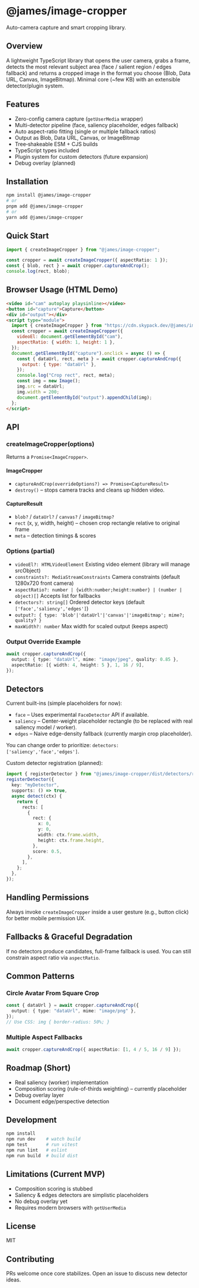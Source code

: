 # @james/image-cropper

Auto-camera capture and smart cropping library.

## Overview

A lightweight TypeScript library that opens the user camera, grabs a frame, detects the most relevant subject area (face / salient region / edges fallback) and returns a cropped image in the format you choose (Blob, Data URL, Canvas, ImageBitmap). Minimal core (~few KB) with an extensible detector/plugin system.

## Features

- Zero-config camera capture (`getUserMedia` wrapper)
- Multi-detector pipeline (face, saliency placeholder, edges fallback)
- Auto aspect-ratio fitting (single or multiple fallback ratios)
- Output as Blob, Data URL, Canvas, or ImageBitmap
- Tree‑shakeable ESM + CJS builds
- TypeScript types included
- Plugin system for custom detectors (future expansion)
- Debug overlay (planned)

## Installation

```bash
npm install @james/image-cropper
# or
pnpm add @james/image-cropper
# or
yarn add @james/image-cropper
```

## Quick Start

```ts
import { createImageCropper } from "@james/image-cropper";

const cropper = await createImageCropper({ aspectRatio: 1 });
const { blob, rect } = await cropper.captureAndCrop();
console.log(rect, blob);
```

## Browser Usage (HTML Demo)

```html
<video id="cam" autoplay playsinline></video>
<button id="capture">Capture</button>
<div id="output"></div>
<script type="module">
  import { createImageCropper } from "https://cdn.skypack.dev/@james/image-cropper";
  const cropper = await createImageCropper({
    videoEl: document.getElementById("cam"),
    aspectRatio: { width: 1, height: 1 },
  });
  document.getElementById("capture").onclick = async () => {
    const { dataUrl, rect, meta } = await cropper.captureAndCrop({
      output: { type: "dataUrl" },
    });
    console.log("Crop rect", rect, meta);
    const img = new Image();
    img.src = dataUrl;
    img.width = 200;
    document.getElementById("output").appendChild(img);
  };
</script>
```

## API

### createImageCropper(options)

Returns a `Promise<ImageCropper>`.

#### ImageCropper

- `captureAndCrop(overrideOptions?) => Promise<CaptureResult>`
- `destroy()` – stops camera tracks and cleans up hidden video.

#### CaptureResult

- `blob?` / `dataUrl?` / `canvas?` / `imageBitmap?`
- `rect` (x, y, width, height) – chosen crop rectangle relative to original frame
- `meta` – detection timings & scores

### Options (partial)

- `videoEl?: HTMLVideoElement` Existing video element (library will manage srcObject)
- `constraints?: MediaStreamConstraints` Camera constraints (default 1280x720 front camera)
- `aspectRatio?: number | {width:number;height:number} | (number | object)[]` Accepts list for fallbacks
- `detectors?: string[]` Ordered detector keys (default `['face','saliency','edges']`)
- `output?: { type: 'blob'|'dataUrl'|'canvas'|'imageBitmap'; mime?; quality? }`
- `maxWidth?: number` Max width for scaled output (keeps aspect)

### Output Override Example

```ts
await cropper.captureAndCrop({
  output: { type: "dataUrl", mime: "image/jpeg", quality: 0.85 },
  aspectRatio: [{ width: 4, height: 5 }, 1, 16 / 9],
});
```

## Detectors

Current built-ins (simple placeholders for now):

- `face` – Uses experimental `FaceDetector` API if available.
- `saliency` – Center-weight placeholder rectangle (to be replaced with real saliency model / worker).
- `edges` – Naive edge-density fallback (currently margin crop placeholder).

You can change order to prioritize: `detectors: ['saliency','face','edges']`.

Custom detector registration (planned):

```ts
import { registerDetector } from "@james/image-cropper/dist/detectors/register";
registerDetector({
  key: "myDetector",
  supports: () => true,
  async detect(ctx) {
    return {
      rects: [
        {
          rect: {
            x: 0,
            y: 0,
            width: ctx.frame.width,
            height: ctx.frame.height,
          },
          score: 0.5,
        },
      ],
    };
  },
});
```

## Handling Permissions

Always invoke `createImageCropper` inside a user gesture (e.g., button click) for better mobile permission UX.

## Fallbacks & Graceful Degradation

If no detectors produce candidates, full-frame fallback is used. You can still constrain aspect ratio via `aspectRatio`.

## Common Patterns

### Circle Avatar From Square Crop

```ts
const { dataUrl } = await cropper.captureAndCrop({
  output: { type: "dataUrl", mime: "image/png" },
});
// Use CSS: img { border-radius: 50%; }
```

### Multiple Aspect Fallbacks

```ts
await cropper.captureAndCrop({ aspectRatio: [1, 4 / 5, 16 / 9] });
```

## Roadmap (Short)

- Real saliency (worker) implementation
- Composition scoring (rule-of-thirds weighting) – currently placeholder
- Debug overlay layer
- Document edge/perspective detection

## Development

```bash
npm install
npm run dev    # watch build
npm test       # run vitest
npm run lint   # eslint
npm run build  # build dist
```

## Limitations (Current MVP)

- Composition scoring is stubbed
- Saliency & edges detectors are simplistic placeholders
- No debug overlay yet
- Requires modern browsers with `getUserMedia`

## License

MIT

## Contributing

PRs welcome once core stabilizes. Open an issue to discuss new detector ideas.
